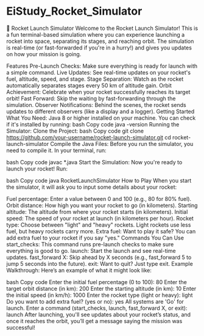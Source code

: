 # EiStudy_Rocket_Simulator
🚀 
Rocket Launch Simulator
Welcome to the Rocket Launch Simulator! This is a fun terminal-based simulation where you can experience launching a rocket into space, separating its stages, and reaching orbit. The simulation is real-time (or fast-forwarded if you're in a hurry!) and gives you updates on how your mission is going.

Features
Pre-Launch Checks: Make sure everything is ready for launch with a simple command.
Live Updates: See real-time updates on your rocket's fuel, altitude, speed, and stage.
Stage Separation: Watch as the rocket automatically separates stages every 50 km of altitude gain.
Orbit Achievement: Celebrate when your rocket successfully reaches its target orbit!
Fast Forward: Skip the waiting by fast-forwarding through the simulation.
Observer Notifications: Behind the scenes, the rocket sends updates to different observers (like a display and a logger).
Getting Started
What You Need:
Java 8 or higher installed on your machine. You can check if it's installed by running:
bash
Copy code
java -version
Running the Simulator:
Clone the Project:
bash
Copy code
git clone https://github.com/your-username/rocket-launch-simulator.git
cd rocket-launch-simulator
Compile the Java Files: Before you run the simulator, you need to compile it. In your terminal, run:

bash
Copy code
javac *.java
Start the Simulation: Now you're ready to launch your rocket! Run:

bash
Copy code
java RocketLaunchSimulator
How to Play
When you start the simulator, it will ask you to input some details about your rocket:

Fuel percentage: Enter a value between 0 and 100 (e.g., 80 for 80% fuel).
Orbit distance: How high you want your rocket to go (in kilometers).
Starting altitude: The altitude from where your rocket starts (in kilometers).
Initial speed: The speed of your rocket at launch (in kilometers per hour).
Rocket type: Choose between "light" and "heavy" rockets. Light rockets use less fuel, but heavy rockets carry more.
Extra fuel: Want to play it safe? You can add extra fuel to your rocket if you say "yes."
Commands You Can Use
start_checks: This command runs pre-launch checks to make sure everything is good to go.
launch: Start the launch and see real-time updates.
fast_forward X: Skip ahead by X seconds (e.g., fast_forward 5 to jump 5 seconds into the future).
exit: Want to quit? Just type exit.
Example Walkthrough:
Here’s an example of what it might look like:

bash
Copy code
Enter the initial fuel percentage (0 to 100): 80
Enter the target orbit distance (in km): 200
Enter the starting altitude (in km): 10
Enter the initial speed (in km/h): 1000
Enter the rocket type (light or heavy): light
Do you want to add extra fuel? (yes or no): yes
All systems are 'Go' for launch.
Enter a command (start_checks, launch, fast_forward X, or exit): launch
After launching, you'll see updates about your rocket’s status, and once it reaches the orbit, you’ll get a message saying the mission was successful!
